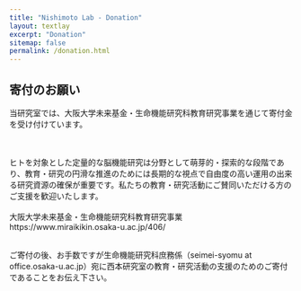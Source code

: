 ```yaml
---
title: "Nishimoto Lab - Donation"
layout: textlay
excerpt: "Donation"
sitemap: false
permalink: /donation.html
---
```


## 寄付のお願い

当研究室では、大阪大学未来基金・生命機能研究科教育研究事業を通じて寄付金を受け付けています。

<br />
<br />
ヒトを対象とした定量的な脳機能研究は分野として萌芽的・探索的な段階であり、教育・研究の円滑な推進のためには長期的な視点で自由度の高い運用の出来る研究資源の確保が重要です。私たちの教育・研究活動にご賛同いただける方のご支援を歓迎いたします。

<br />
<br />
大阪大学未来基金・生命機能研究科教育研究事業<br />
https://www.miraikikin.osaka-u.ac.jp/406/

<br />
<br />

ご寄付の後、お手数ですが生命機能研究科庶務係（seimei-syomu at office.osaka-u.ac.jp）宛に西本研究室の教育・研究活動の支援のためのご寄付であることをお伝え下さい。

